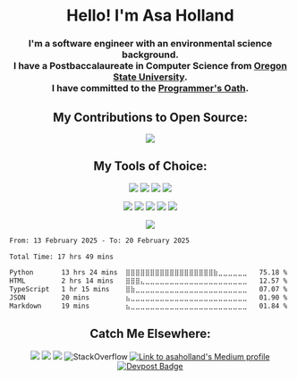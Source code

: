 
<h1 align="center"> Hello! I'm Asa Holland </h1>

<h3 align="center">
    I'm a software engineer with an environmental science background. <br/> I have a Postbaccalaureate in Computer Science from <a href="https://catalog.oregonstate.edu/college-departments/engineering/school-electrical-engineering-computer-science/computer-science-ba-bs-hba-hbs/computer-science-double-degree-option/#requirementstext">Oregon State University</a>.   <br/> I have committed to the <a href="Oath.md">Programmer's Oath</a>.
</h3>

<h2 align="center">
  My Contributions to Open Source:
</h2>

<p align="center">
     <img src="https://github-readme-stats.vercel.app/api?username=asa-holland&show_icons=true&hide_border=true&theme=vue">
 </p>

<h2 align="center">
  My Tools of Choice:
</h2>

<p align="center">
  <img src="https://img.shields.io/badge/-TypeScript-007ACC?logo=typescript&logoColor=white&style=flat">
  <img src="https://img.shields.io/badge/-Python-blue?style=flat&logo=Python&logoColor=white">
  <img src="https://img.shields.io/badge/-PostgreSQL-336791?style=flat&logo=postgresql&logoColor=ffffff">
  <img src="https://img.shields.io/badge/-React-61DAFB?style=flat&logo=react&logoColor=white">
</p>

<p align="center">
  <img src="http://img.shields.io/badge/-Github-000000?style=flat&logo=github&logoColor=FFFFFF">
  <img src="https://img.shields.io/badge/docker-%230db7ed.svg?style=flat&logo=docker&logoColor=white">
  <img src="https://img.shields.io/badge/Visual%20Studio%20Code-0078d7.svg?style=flat&logo=visual-studio-code&logoColor=white">
<a href="https://chatgpt.com" target="_blank"><img src="https://img.shields.io/badge/ChatGPT-E24C3F?style=flat&&logo=chatbot&logoColor=white"></a>
  <img src="https://img.shields.io/badge/GitHub-Copilot-28a745?logo=github">
</p>

<p align="center">
 <img src="https://github-readme-stats.vercel.app/api/top-langs/?username=asa-holland&theme=vue">
</p>

<!--START_SECTION:waka-->

```txt
From: 13 February 2025 - To: 20 February 2025

Total Time: 17 hrs 49 mins

Python       13 hrs 24 mins  ⣿⣿⣿⣿⣿⣿⣿⣿⣿⣿⣿⣿⣿⣿⣿⣿⣿⣿⣷⣀⣀⣀⣀⣀⣀   75.18 %
HTML         2 hrs 14 mins   ⣿⣿⣿⣄⣀⣀⣀⣀⣀⣀⣀⣀⣀⣀⣀⣀⣀⣀⣀⣀⣀⣀⣀⣀⣀   12.57 %
TypeScript   1 hr 15 mins    ⣿⣷⣀⣀⣀⣀⣀⣀⣀⣀⣀⣀⣀⣀⣀⣀⣀⣀⣀⣀⣀⣀⣀⣀⣀   07.07 %
JSON         20 mins         ⣦⣀⣀⣀⣀⣀⣀⣀⣀⣀⣀⣀⣀⣀⣀⣀⣀⣀⣀⣀⣀⣀⣀⣀⣀   01.90 %
Markdown     19 mins         ⣦⣀⣀⣀⣀⣀⣀⣀⣀⣀⣀⣀⣀⣀⣀⣀⣀⣀⣀⣀⣀⣀⣀⣀⣀   01.84 %
```

<!--END_SECTION:waka-->

<h2 align="center">
  Catch Me Elsewhere:
</h2>
<p align="center">
    <img src="https://img.shields.io/badge/-asa-holland-blue?style=flat-square&logo=Linkedin&logoColor=white&link=https://www.linkedin.com/in/asa-holland/">
    <img src="https://img.shields.io/badge/-hollandasa@gmail.com-c14438?style=flat-square&logo=Gmail&logoColor=white&link=mailto:hollandasa@gmail.com">
    <img src="https://img.shields.io/badge/-asaholland.net-purple?style=flat-square&link=http://asaholland.net/)">
  <img alt="StackOverflow"
  src="https://stackoverflow-badge.vercel.app/?userID=13650013" />
  <a href="https://medium.com/@asaholland">
  <img src="https://img.shields.io/badge/Medium-@asaholland-black?style=flat-square&logo=medium" alt="Link to asaholland's Medium profile" />
  <a href="https://devpost.com/asa-holland">
    <img src="https://img.shields.io/badge/-Devpost-black?style=flat-square&logo=devpost&color=grey&logoColor=white" alt="Devpost Badge">
  </a>
</a>
</a>
</p>
